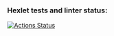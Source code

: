 ### Hexlet tests and linter status:
[![Actions Status](https://github.com/RomanKhal/java-project-72/actions/workflows/hexlet-check.yml/badge.svg)](https://github.com/RomanKhal/java-project-72/actions)